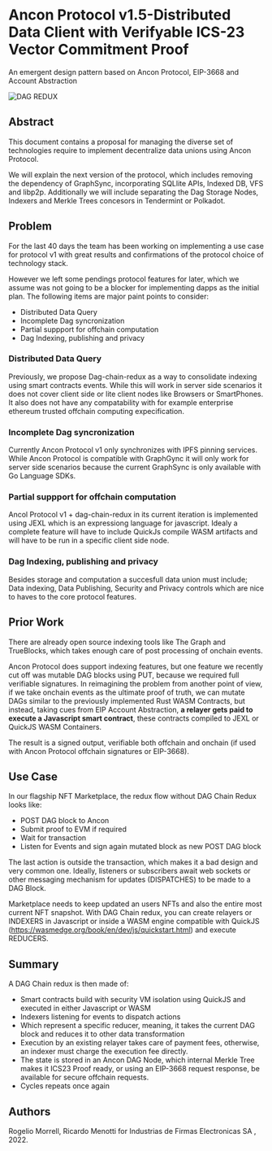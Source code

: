 # Ancon Protocol v1.5-Distributed Data Client with Verifyable ICS-23 Vector Commitment Proof

An emergent design pattern based on Ancon Protocol, EIP-3668 and Account Abstraction

![DAG REDUX](https://user-images.githubusercontent.com/1248071/155858908-13282b5a-6612-4783-b9f3-9c4194f01ef3.svg)

## Abstract

This document contains a proposal for managing the diverse set of technologies require to implement decentralize data unions using Ancon Protocol.

We will explain the next version of the protocol, which includes removing the dependency of GraphSync, incorporating SQLlite APIs, Indexed DB, VFS and libp2p. Additionally we will include separating the Dag Storage Nodes, Indexers and Merkle Trees concesors in Tendermint or Polkadot.

## Problem

For the last 40 days the team has been working on implementing a use case for protocol v1 with great results and confirmations of the protocol choice of technology stack.

However we left some pendings protocol features for later, which we assume was not going to be a blocker for implementing dapps as the initial plan. The following items are major paint points to consider:

- Distributed Data Query
- Incomplete Dag syncronization
- Partial suppport for offchain computation
- Dag Indexing, publishing and privacy

### Distributed Data Query

Previously, we propose Dag-chain-redux as a way to consolidate indexing using smart contracts events. While this will work in server side scenarios it does not cover client side or lite client nodes like Browsers or SmartPhones. It also does not have any compatability with for example enterprise ethereum trusted offchain computing expecification.

### Incomplete Dag syncronization

Currently Ancon Protocol v1 only synchronizes with IPFS pinning services. While Ancon Protocol is compatible with GraphGync it will only work for server side scenarios because the current GraphSync is only available with Go Language SDKs.

### Partial suppport for offchain computation

Ancol Protocol v1 + dag-chain-redux in its current iteration is implemented using JEXL which is an expressiong language for javascript.
Idealy a complete feature will have to include QuickJs compile WASM artifacts and will have to be run in a specific client side node.

### Dag Indexing, publishing and privacy

Besides storage and computation a succesfull data union must include; Data indexing, Data Publishing, Security and Privacy controls which are nice to haves to the core protocol features.

## Prior Work

There are already open source indexing tools like The Graph and TrueBlocks, which takes enough care of post processing of onchain events.

Ancon Protocol does support indexing features, but one feature we recently cut off was mutable DAG blocks using PUT, because we required full verifiable signatures. In reimagining the problem from another point of view, if we take onchain events as the ultimate proof of truth, we can mutate DAGs similar to the previously implemented Rust WASM Contracts, but instead, taking cues from EIP Account Abstraction, **a relayer gets paid to execute a Javascript smart contract**, these contracts compiled to JEXL or QuickJS WASM Containers.

The result is a signed output, verifiable both offchain and onchain (if used with Ancon Protocol offchain signatures or EIP-3668).

## Use Case

In our flagship NFT Marketplace, the redux flow without DAG Chain Redux looks like:

- POST DAG block to Ancon
- Submit proof to EVM if required
- Wait for transaction
- Listen for Events and sign again mutated block as new POST DAG block

The last action is outside the transaction, which makes it a bad design and very common one. Ideally, listeners or subscribers await web sockets or other messaging mechanism for updates (DISPATCHES) to be made to a DAG Block.

Marketplace needs to keep updated an users NFTs and also the entire most current NFT snapshot. With DAG Chain redux, you can create relayers or INDEXERS in Javascript or inside a WASM engine compatible with QuickJS (https://wasmedge.org/book/en/dev/js/quickstart.html) and execute REDUCERS.

## Summary

A DAG Chain redux is then made of:

- Smart contracts build with security VM isolation using QuickJS and executed in either Javascript or WASM
- Indexers listening for events to dispatch actions
- Which represent a specific reducer, meaning, it takes the current DAG block and reduces it to other data transformation
- Execution by an existing relayer takes care of payment fees, otherwise, an indexer must charge the execution fee directly.
- The state is stored in an Ancon DAG Node, which internal Merkle Tree makes it ICS23 Proof ready, or using an EIP-3668 request response, be available for secure offchain requests.
- Cycles repeats once again

## Authors

Rogelio Morrell, Ricardo Menotti for Industrias de Firmas Electronicas SA , 2022.
